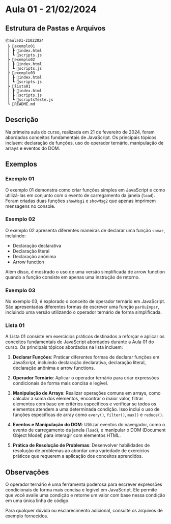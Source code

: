 # Aula 01 - 21/02/2024

## Estrutura de Pastas e Arquivos

```
📦aula01-21022024
 ┣ 📂exemplo01
 ┃ ┣ 📜index.html
 ┃ ┗ 📜scripts.js
 ┣ 📂exemplo02
 ┃ ┣ 📜index.html
 ┃ ┗ 📜scripts.js
 ┣ 📂exemplo03
 ┃ ┣ 📜index.html
 ┃ ┗ 📜scripts.js
 ┣ 📂lista01
 ┃ ┣ 📜index.html
 ┃ ┣ 📜scripts.js
 ┃ ┗ 📜scriptsTeste.js
 ┗ 📜README.md
```

## Descrição

Na primeira aula do curso, realizada em 21 de fevereiro de 2024, foram abordados conceitos fundamentais de JavaScript. Os principais tópicos incluem: declaração de funções, uso do operador ternário, manipulação de arrays e eventos do DOM.

## Exemplos

### Exemplo 01

O exemplo 01 demonstra como criar funções simples em JavaScript e como utilizá-las em conjunto com o evento de carregamento da janela (`load`). Foram criadas duas funções `showMsg1` e `showMsg2` que apenas imprimem mensagens no console.

### Exemplo 02

O exemplo 02 apresenta diferentes maneiras de declarar uma função `somar`, incluindo:
- Declaração declarativa
- Declaração literal
- Declaração anônima
- Arrow function

Além disso, é mostrado o uso de uma versão simplificada de arrow function quando a função consiste em apenas uma instrução de retorno.

### Exemplo 03

No exemplo 03, é explorado o conceito de operador ternário em JavaScript. São apresentadas diferentes formas de escrever uma função `parOuImpar`, incluindo uma versão utilizando o operador ternário de forma simplificada.

### Lista 01

A Lista 01 consiste em exercícios práticos destinados a reforçar e aplicar os conceitos fundamentais de JavaScript abordados durante a Aula 01 do curso. Os principais tópicos abordados na lista incluem:

1. **Declarar Funções**: Praticar diferentes formas de declarar funções em JavaScript, incluindo declaração declarativa, declaração literal, declaração anônima e arrow functions.

2. **Operador Ternário**: Aplicar o operador ternário para criar expressões condicionais de forma mais concisa e legível.

3. **Manipulação de Arrays**: Realizar operações comuns em arrays, como calcular a soma dos elementos, encontrar o maior valor, filtrar elementos com base em critérios específicos e verificar se todos os elementos atendem a uma determinada condição. Isso inclui o uso de funções específicas de array como `every()`, `filter()`, `max()` e `reduce()`.

4. **Eventos e Manipulação do DOM**: Utilizar eventos do navegador, como o evento de carregamento da janela (`load`), e manipular o DOM (Document Object Model) para interagir com elementos HTML.

5. **Prática de Resolução de Problemas**: Desenvolver habilidades de resolução de problemas ao abordar uma variedade de exercícios práticos que requerem a aplicação dos conceitos aprendidos.

## Observações

O operador ternário é uma ferramenta poderosa para escrever expressões condicionais de forma mais concisa e legível em JavaScript. Ele permite que você avalie uma condição e retorne um valor com base nessa condição em uma única linha de código.

Para qualquer dúvida ou esclarecimento adicional, consulte os arquivos de exemplo fornecidos.